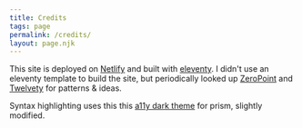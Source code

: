 ```yaml
---
title: Credits 
tags: page
permalink: /credits/ 
layout: page.njk
---
```


This site is deployed on [Netlify](https://netlify.com) and built with [eleventy](https://www.11ty.dev/). I didn't use an eleventy template to build the site, but periodically looked up [ZeroPoint](https://getzeropoint.com/) and [Twelvety](https://github.com/gregives/Twelvety) for patterns & ideas.

Syntax highlighting uses this this [a11y dark theme](https://github.com/PrismJS/prism-themes/blob/master/themes/prism-a11y-dark.css) for prism, slightly modified.